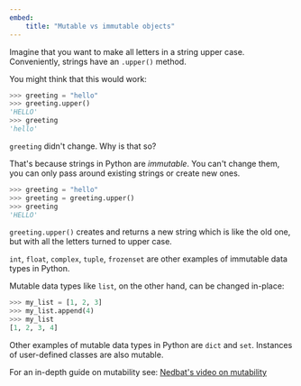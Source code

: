 ```yaml
---
embed:
    title: "Mutable vs immutable objects"
---
```

Imagine that you want to make all letters in a string upper case. Conveniently, strings have an `.upper()` method.

You might think that this would work:
```python
>>> greeting = "hello"
>>> greeting.upper()
'HELLO'
>>> greeting
'hello'
```

`greeting` didn't change. Why is that so?

That's because strings in Python are _immutable_. You can't change them, you can only pass around existing strings or create new ones.

```python
>>> greeting = "hello"
>>> greeting = greeting.upper()
>>> greeting
'HELLO'
```

`greeting.upper()` creates and returns a new string which is like the old one, but with all the letters turned to upper case.

`int`, `float`, `complex`, `tuple`, `frozenset` are other examples of immutable data types in Python.

Mutable data types like `list`, on the other hand, can be changed in-place:
```python
>>> my_list = [1, 2, 3]
>>> my_list.append(4)
>>> my_list
[1, 2, 3, 4]
```

Other examples of mutable data types in Python are `dict` and `set`. Instances of user-defined classes are also mutable.

For an in-depth guide on mutability see:
[Nedbat's video on mutability](https://youtu.be/_AEJHKGk9ns/)
